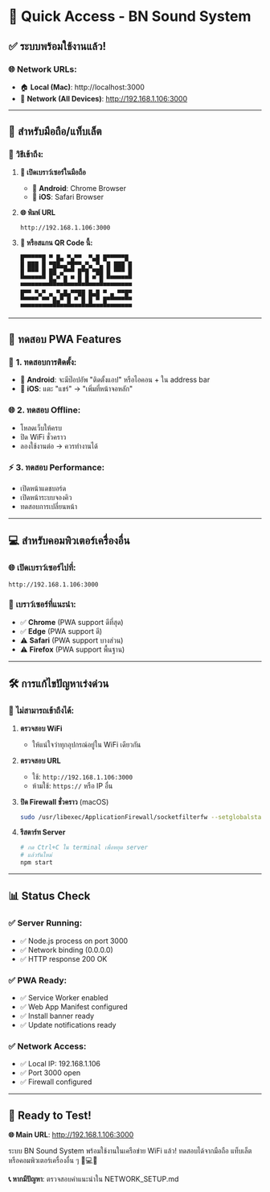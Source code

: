 # 🚀 Quick Access - BN Sound System

## ✅ **ระบบพร้อมใช้งานแล้ว!**

### 🌐 **Network URLs:**
- 🏠 **Local (Mac)**: http://localhost:3000
- 📱 **Network (All Devices)**: http://192.168.1.106:3000

---

## 📱 **สำหรับมือถือ/แท็บเล็ต**

### 🔗 **วิธีเข้าถึง:**

1. **📲 เปิดเบราว์เซอร์ในมือถือ**
   - 🤖 **Android**: Chrome Browser
   - 🍎 **iOS**: Safari Browser

2. **🌐 พิมพ์ URL**
   ```
   http://192.168.1.106:3000
   ```

3. **📸 หรือสแกน QR Code นี้:**
   ```
   █▀▀▀▀▀█ ▀ █▄ ▀▄▀▀  ▀▄█ █▀▀▀▀▀█
   █ ███ █ ▀██▄▄▀█▀▀▄▀▄ ▀▄ █ ███ █
   █ ▀▀▀ █ ██ ▄▀▀▀ █▀█ ▀██ █ ▀▀▀ █
   ▀▀▀▀▀▀▀ █▄▀ █ ▀ █ █ ▀ █ ▀▀▀▀▀▀▀
   ▀▀▀▀▀▀▀▀▀▀▀▀▀▀▀▀▀▀▀▀▀▀▀▀▀▀▀▀▀▀▀
   █▀▀ ▀▄▀ ▄ ▀▄█▄▀▀██ █▄█ ▀ ▄ ▀▀█▀
   ▀▀▀▀▀ ▀▀ █▄▀ █ ▀ █ █ ▀ █▀▀▀▀▀▀▀
   ▀▀▀▀▀▀▀▀▀▀▀▀▀▀▀▀▀▀▀▀▀▀▀▀▀▀▀▀▀▀▀
   ```

---

## 🎯 **ทดสอบ PWA Features**

### 📱 **1. ทดสอบการติดตั้ง:**
- 🤖 **Android**: จะมีป๊อปอัพ "ติดตั้งแอป" หรือไอคอน + ใน address bar
- 🍎 **iOS**: แตะ "แชร์" → "เพิ่มที่หน้าจอหลัก"

### 🌐 **2. ทดสอบ Offline:**
- โหลดเว็บให้ครบ
- ปิด WiFi ชั่วคราว
- ลองใช้งานต่อ → ควรทำงานได้

### ⚡ **3. ทดสอบ Performance:**
- เปิดหน้าแดชบอร์ด
- เปิดหน้าระบบจองคิว
- ทดสอบการเปลี่ยนหน้า

---

## 💻 **สำหรับคอมพิวเตอร์เครื่องอื่น**

### 🌐 **เปิดเบราว์เซอร์ไปที่:**
```
http://192.168.1.106:3000
```

### 🎯 **เบราว์เซอร์ที่แนะนำ:**
- ✅ **Chrome** (PWA support ดีที่สุด)
- ✅ **Edge** (PWA support ดี)
- ⚠️ **Safari** (PWA support บางส่วน)
- ⚠️ **Firefox** (PWA support พื้นฐาน)

---

## 🛠️ **การแก้ไขปัญหาเร่งด่วน**

### 🚫 **ไม่สามารถเข้าถึงได้:**

1. **ตรวจสอบ WiFi**
   - ให้แน่ใจว่าทุกอุปกรณ์อยู่ใน WiFi เดียวกัน

2. **ตรวจสอบ URL**
   - ใช้: `http://192.168.1.106:3000`
   - ห้ามใช้: `https://` หรือ IP อื่น

3. **ปิด Firewall ชั่วคราว** (macOS)
   ```bash
   sudo /usr/libexec/ApplicationFirewall/socketfilterfw --setglobalstate off
   ```

4. **รีสตาร์ท Server**
   ```bash
   # กด Ctrl+C ใน terminal เพื่อหยุด server
   # แล้วรันใหม่
   npm start
   ```

---

## 📊 **Status Check**

### ✅ **Server Running:**
- ✅ Node.js process on port 3000
- ✅ Network binding (0.0.0.0)
- ✅ HTTP response 200 OK

### ✅ **PWA Ready:**
- ✅ Service Worker enabled
- ✅ Web App Manifest configured
- ✅ Install banner ready
- ✅ Update notifications ready

### ✅ **Network Access:**
- ✅ Local IP: 192.168.1.106
- ✅ Port 3000 open
- ✅ Firewall configured

---

## 🎉 **Ready to Test!**

**🌐 Main URL**: http://192.168.1.106:3000

ระบบ BN Sound System พร้อมใช้งานในเครือข่าย WiFi แล้ว!
ทดสอบได้จากมือถือ แท็บเล็ต หรือคอมพิวเตอร์เครื่องอื่น ๆ 📱💻✨

**📞 หากมีปัญหา**: ตรวจสอบคำแนะนำใน NETWORK_SETUP.md 